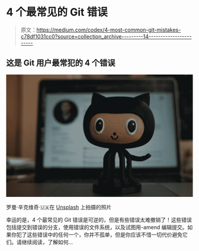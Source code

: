 # 4 个最常见的 Git 错误

> 原文：<https://medium.com/codex/4-most-common-git-mistakes-c78df1031cc0?source=collection_archive---------14----------------------->

## 这是 Git 用户最常犯的 4 个错误

![](img/03988389b6f0994b7dbec20b88c49e1a.png)

罗曼·辛克维奇·🇺🇦在 [Unsplash](https://unsplash.com?utm_source=medium&utm_medium=referral) 上拍摄的照片

幸运的是，4 个最常见的 Git 错误是可逆的，但是有些错误太难撤销了！这些错误包括提交到错误的分支，使用错误的文件系统，以及试图用-amend 编辑提交。如果你犯了这些错误中的任何一个，你并不孤单，但是你应该不惜一切代价避免它们。请继续阅读，了解如何…